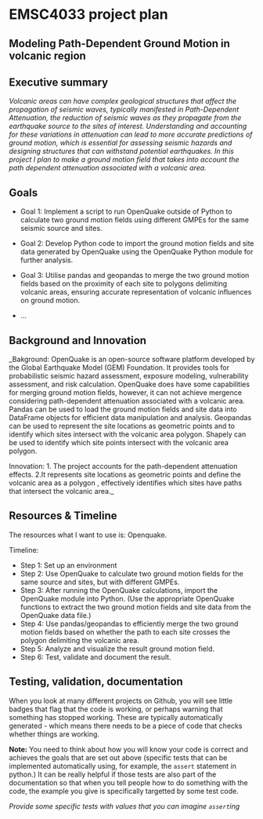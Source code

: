 # EMSC4033 project plan

## Modeling Path-Dependent Ground Motion in volcanic region

## Executive summary
_Volcanic areas can have complex geological structures that affect the propagation of seismic waves, typically manifested in Path-Dependent Attenuation, the reduction of seismic waves as they propagate from the earthquake source to the sites of interest.
Understanding and accounting for these variations in attenuation can lead to more accurate predictions of ground motion, which is essential for assessing seismic hazards and designing structures that can withstand potential earthquakes.
In this project I plan to  make a ground motion field that takes into account the  path dependent attenuation associated with a volcanic area._

## Goals

- Goal 1: Implement a script to run OpenQuake outside of Python to calculate two ground motion fields using different GMPEs for the same seismic source and sites.

- Goal 2: Develop Python code to import the ground motion fields and site data generated by OpenQuake using the OpenQuake Python module for further analysis.

- Goal 3: Utilise pandas and geopandas to merge the two ground motion fields based on the proximity of each site to polygons delimiting volcanic areas, ensuring accurate representation of volcanic influences on ground motion.

- ...

## Background and Innovation  

_Bakground: OpenQuake is an open-source software platform developed by the Global Earthquake Model (GEM) Foundation. It provides tools for probabilistic seismic hazard assessment, exposure modeling, vulnerability assessment, and risk calculation. OpenQuake does have some capabilities for merging ground motion fields, however, it can not achieve mergence considering path-dependent attenuation associated with a volcanic area. Pandas can be used to load the ground motion fields and site data into DataFrame objects for efficient data manipulation and analysis. Geopandas can be used to represent the site locations as geometric points and to identify which sites intersect with the volcanic area polygon. Shapely can be used to identify which site points intersect with the volcanic area polygon.

Innovation: 1. The project accounts for the path-dependent attenuation effects. 2.It represents site locations as geometric points and define the volcanic area as a polygon , effectively identifies which sites have paths that intersect the volcanic area._

## Resources & Timeline

The resources what I want to use is: Openquake.

Timeline:
- Step 1: Set up an environment
- Step 2: Use OpenQuake to calculate two ground motion fields for the same source and sites, but with different GMPEs.
- Step 3: After running the OpenQuake calculations, import the OpenQuake module into Python. (Use the appropriate OpenQuake functions to extract the two ground motion fields and site data from the OpenQuake data file.)
- Step 4: Use pandas/geopandas to efficiently merge the two ground motion fields based on whether the path to each site crosses the polygon delimiting the volcanic area.
- Step 5: Analyze and visualize the result ground motion field.
- Step 6: Test, validate and document the result. 

## Testing, validation, documentation

When you look at many different projects on Github, you will see little badges that flag that the code is working, or perhaps warning that something
has stopped working. These are typically automatically generated - which means there needs to be a piece of code that checks whether things are working.


**Note:** You need to think about how you will know your code is correct and achieves 
the goals that are set out above (specific tests that can be implemented automatically using, 
for example, the `assert` statement in python.)  It can be really helpful if those tests are also 
part of the documentation so that when you tell people how to do something with the code, 
the example you give is specifically targetted by some test code.

_Provide some specific tests with values that you can imagine `assert`ing_
